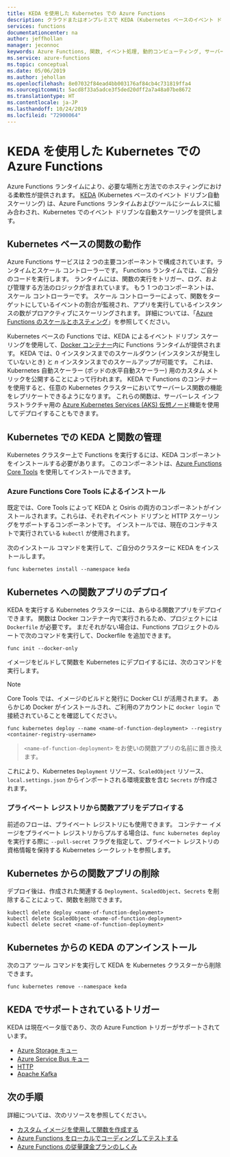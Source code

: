 ```yaml
---
title: KEDA を使用した Kubernetes での Azure Functions
description: クラウドまたはオンプレミスで KEDA (Kubernetes ベースのイベント ドリブン自動スケーリング) を使用して Kubernetes で Azure Functions を実行する方法について説明します。
services: functions
documentationcenter: na
author: jeffhollan
manager: jeconnoc
keywords: Azure Functions, 関数, イベント処理, 動的コンピューティング, サーバーなしのアーキテクチャ, Kubernetes
ms.service: azure-functions
ms.topic: conceptual
ms.date: 05/06/2019
ms.author: jehollan
ms.openlocfilehash: 8e07032f84ead4bb003176af84cb4c731819ffa4
ms.sourcegitcommit: 5acd8f33a5adce3f5ded20dff2a7a48a07be8672
ms.translationtype: HT
ms.contentlocale: ja-JP
ms.lasthandoff: 10/24/2019
ms.locfileid: "72900064"
---
```

# <a name="azure-functions-on-kubernetes-with-keda"></a>KEDA を使用した Kubernetes での Azure Functions

Azure Functions ランタイムにより、必要な場所と方法でのホスティングにおける柔軟性が提供されます。  [KEDA](https://github.com/kedacore/kore) (Kubernetes ベースのイベント ドリブン自動スケーリング) は、Azure Functions ランタイムおよびツールにシームレスに組み合わされ、Kubernetes でのイベント ドリブンな自動スケーリングを提供します。

## <a name="how-kubernetes-based-functions-work"></a>Kubernetes ベースの関数の動作

Azure Functions サービスは 2 つの主要コンポーネントで構成されています。ランタイムとスケール コントローラーです。  Functions ランタイムでは、ご自分のコードを実行します。  ランタイムには、関数の実行をトリガー、ログ、および管理する方法のロジックが含まれています。  もう 1 つのコンポーネントは、スケール コントローラーです。  スケール コントローラーによって、関数をターゲットにしているイベントの割合が監視され、アプリを実行しているインスタンスの数がプロアクティブにスケーリングされます。  詳細については、「[Azure Functions のスケールとホスティング](functions-scale.md)」を参照してください。

Kubernetes ベースの Functions では、KEDA によるイベント ドリブン スケーリングを使用して、[Docker コンテナー](functions-create-function-linux-custom-image.md)内に Functions ランタイムが提供されます。  KEDA では、0 インスタンスまでのスケールダウン (インスタンスが発生していないとき) と *n* インスタンスまでのスケールアップが可能です。 これは、Kubernetes 自動スケーラー (ポッドの水平自動スケーラー) 用のカスタム メトリックを公開することによって行われます。  KEDA で Functions のコンテナーを使用すると、任意の Kubernetes クラスターにおいてサーバーレス関数の機能をレプリケートできるようになります。  これらの関数は、サーバーレス インフラストラクチャ用の [Azure Kubernetes Services (AKS) 仮想ノード](../aks/virtual-nodes-cli.md)機能を使用してデプロイすることもできます。

## <a name="managing-keda-and-functions-in-kubernetes"></a>Kubernetes での KEDA と関数の管理

Kubernetes クラスター上で Functions を実行するには、KEDA コンポーネントをインストールする必要があります。 このコンポーネントは、[Azure Functions Core Tools](functions-run-local.md) を使用してインストールできます。

### <a name="installing-with-the-azure-functions-core-tools"></a>Azure Functions Core Tools によるインストール

既定では、Core Tools によって KEDA と Osiris の両方のコンポーネントがインストールされます。これらは、それぞれイベント ドリブンと HTTP スケーリングをサポートするコンポーネントです。  インストールでは、現在のコンテキストで実行されている `kubectl` が使用されます。

次のインストール コマンドを実行して、ご自分のクラスターに KEDA をインストールします。

```cli
func kubernetes install --namespace keda
```

## <a name="deploying-a-function-app-to-kubernetes"></a>Kubernetes への関数アプリのデプロイ

KEDA を実行する Kubernetes クラスターには、あらゆる関数アプリをデプロイできます。  関数は Docker コンテナー内で実行されるため、プロジェクトには `Dockerfile` が必要です。  まだそれがない場合は、Functions プロジェクトのルートで次のコマンドを実行して、Dockerfile を追加できます。

```cli
func init --docker-only
```

イメージをビルドして関数を Kubernetes にデプロイするには、次のコマンドを実行します。

> [!NOTE]
> Core Tools では、イメージのビルドと発行に Docker CLI が活用されます。 あらかじめ Docker がインストールされ、ご利用のアカウントに `docker login` で接続されていることを確認してください。

```cli
func kubernetes deploy --name <name-of-function-deployment> --registry <container-registry-username>
```

> `<name-of-function-deployment>` をお使いの関数アプリの名前に置き換えます。

これにより、Kubernetes `Deployment` リソース、`ScaledObject` リソース、`local.settings.json` からインポートされる環境変数を含む `Secrets` が作成されます。

### <a name="deploying-a-function-app-from-a-private-registry"></a>プライベート レジストリから関数アプリをデプロイする

前述のフローは、プライベート レジストリにも使用できます。  コンテナー イメージをプライベート レジストリからプルする場合は、`func kubernetes deploy` を実行する際に `--pull-secret` フラグを指定して、プライベート レジストリの資格情報を保持する Kubernetes シークレットを参照します。

## <a name="removing-a-function-app-from-kubernetes"></a>Kubernetes からの関数アプリの削除

デプロイ後は、作成された関連する `Deployment`、`ScaledObject`、`Secrets` を削除することによって、関数を削除できます。

```cli
kubectl delete deploy <name-of-function-deployment>
kubectl delete ScaledObject <name-of-function-deployment>
kubectl delete secret <name-of-function-deployment>
```

## <a name="uninstalling-keda-from-kubernetes"></a>Kubernetes からの KEDA のアンインストール

次のコア ツール コマンドを実行して KEDA を Kubernetes クラスターから削除できます。

```cli
func kubernetes remove --namespace keda
```

## <a name="supported-triggers-in-keda"></a>KEDA でサポートされているトリガー

KEDA は現在ベータ版であり、次の Azure Function トリガーがサポートされています。

* [Azure Storage キュー](functions-bindings-storage-queue.md)
* [Azure Service Bus キュー](functions-bindings-service-bus.md)
* [HTTP](functions-bindings-http-webhook.md)
* [Apache Kafka](https://github.com/azure/azure-functions-kafka-extension)

## <a name="next-steps"></a>次の手順
詳細については、次のリソースを参照してください。

* [カスタム イメージを使用して関数を作成する](functions-create-function-linux-custom-image.md)
* [Azure Functions をローカルでコーディングしてテストする](functions-develop-local.md)
* [Azure Functions の従量課金プランのしくみ](functions-scale.md)